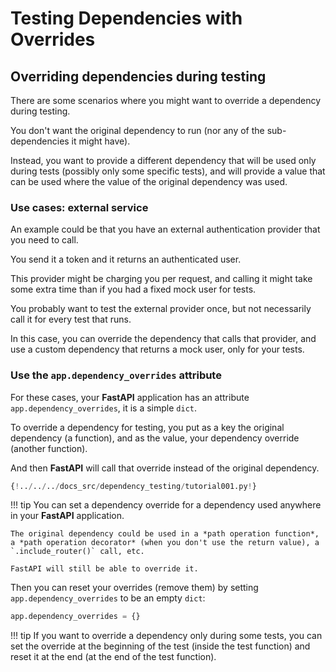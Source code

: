 # Testing Dependencies with Overrides

## Overriding dependencies during testing

There are some scenarios where you might want to override a dependency during testing.

You don't want the original dependency to run (nor any of the sub-dependencies it might have).

Instead, you want to provide a different dependency that will be used only during tests (possibly only some specific tests), and will provide a value that can be used where the value of the original dependency was used.

### Use cases: external service

An example could be that you have an external authentication provider that you need to call.

You send it a token and it returns an authenticated user.

This provider might be charging you per request, and calling it might take some extra time than if you had a fixed mock user for tests.

You probably want to test the external provider once, but not necessarily call it for every test that runs.

In this case, you can override the dependency that calls that provider, and use a custom dependency that returns a mock user, only for your tests.

### Use the `app.dependency_overrides` attribute

For these cases, your **FastAPI** application has an attribute `app.dependency_overrides`, it is a simple `dict`.

To override a dependency for testing, you put as a key the original dependency (a function), and as the value, your dependency override (another function).

And then **FastAPI** will call that override instead of the original dependency.

```Python hl_lines="26-27  30"
{!../../../docs_src/dependency_testing/tutorial001.py!}
```

!!! tip
You can set a dependency override for a dependency used anywhere in your **FastAPI** application.

    The original dependency could be used in a *path operation function*, a *path operation decorator* (when you don't use the return value), a `.include_router()` call, etc.

    FastAPI will still be able to override it.

Then you can reset your overrides (remove them) by setting `app.dependency_overrides` to be an empty `dict`:

```Python
app.dependency_overrides = {}
```

!!! tip
If you want to override a dependency only during some tests, you can set the override at the beginning of the test (inside the test function) and reset it at the end (at the end of the test function).
